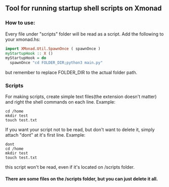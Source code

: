 ## Tool for running startup shell scripts on Xmonad 
### How to use:
Every file under "scripts" folder will be read as a script.
Add the following to your xmonad.hs:
```haskell
import XMonad.Util.SpawnOnce ( spawnOnce )
myStartupHook :: X ()
myStartupHook = do
  spawnOnce "cd FOLDER_DIR;python3 main.py"
```
but remember to replace FOLDER_DIR to the actual folder path.

### Scripts
For making scripts, create simple text files(the extension doesn't matter) and right the shell commands on each line. Example:
```shell
cd /home
mkdir test
touch test.txt
```

If you want your script not to be read, but don't want to delete it, simply attach "dont" at it's first line. Example:
```shell
dont
cd /home
mkdir test
touch test.txt
```
this script won't be read, even if it's located on /scripts folder.

#### There are some files on the /scripts folder, but you can just delete it all.